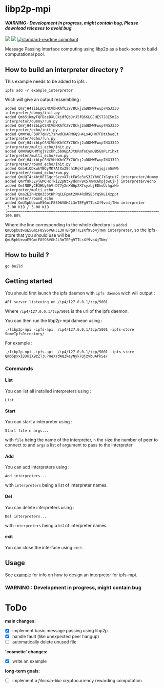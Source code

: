 # libp2p-mpi

####  *__WARNING : Development in progress, might contain bug, Please download releases to avoid bug__*

[![](https://img.shields.io/badge/project-IPFS-blue.svg?style=flat-square)](https://ipfs.io/)
[![](https://img.shields.io/badge/freenode-%23ipfs-blue.svg?style=flat-square)](http://webchat.freenode.net/?channels=%23ipfs)
[![standard-readme compliant](https://img.shields.io/badge/standard--readme-OK-green.svg?style=flat-square)](https://github.com/RichardLitt/standard-readme)

Message Passing Interface computing using libp2p as a back-bone to build computational pool.

## How to build an interpreter directory ?

This example needs to be added to ipfs :

```
ipfs add -r example_interpretor
```

Wich will give an output ressembling :

```
added QmYjH4sibLpCSNCVbHXhfCZY78Ckj2aDDMWFwup7NGJ3JD interpreter/dummy/init.py
added Qmb5jKmyFQFDceBXLCkjdfQbJrJ5fQ6KLGJHESTJ8E5mZo interpreter/dummy/run.py
added QmYjH4sibLpCSNCVbHXhfCZY78Ckj2aDDMWFwup7NGJ3JD interpreter/echo/init.py
added QmWYeLF3UP7gNVi7shwdCHARM6QSH4Ls4QHm7FDtXbwqCt interpreter/echo/run.py
added QmYjH4sibLpCSNCVbHXhfCZY78Ckj2aDDMWFwup7NGJ3JD interpreter/multi_echo/init.py
added QmWVaQKHMTgjY2xkhL5b9GpAJtURmfeCymUB5GmPLYihxt interpreter/multi_echo/run.py
added QmYjH4sibLpCSNCVbHXhfCZY78Ckj2aDDMWFwup7NGJ3JD interpreter/round_echo/init.py
added QmbHiQDxwkYBQyMK7AtXo28ch1RqkfqnUCjTejqjzmGmW6 interpreter/round_echo/run.py
added QmUQT4c4btHFZGgcrSzzxXTstFWSe3eS32YhVCJYGqtut7 interpreter/dummy
added QmPfUkJEyjGMCHcTki22pNtkydonF9X57mNKGhpjpwCjFj interpreter/echo
added QmfNDPyCE3HUy6hVrD77yXnXW6p2X7xyzLjEDkoUchgxHe interpreter/multi_echo
added Qma2E2hHzQm33btHhPqCLFpmt2XK4RdRSE3YqSNL1Xzppt interpreter/round_echo
added QmU5pbUzwuE5GmiF8S96VGHJL3mTEPg9TTLsXf9vo4jTNm interpreter
 3.00 KiB / 3.00 KiB [=========================================================================] 100.00%
 ```

Where the line corresponding to the whole directory is `added QmU5pbUzwuE5GmiF8S96VGHJL3mTEPg9TTLsXf9vo4jTNm interpreter`, so the ipfs-store that you should use will be `QmU5pbUzwuE5GmiF8S96VGHJL3mTEPg9TTLsXf9vo4jTNm/`

## How to build ?

```
go build
```

## Getting started

You should first launch the ipfs daemon with `ipfs daemon` wich will output :

```
API server listening on /ip4/127.0.0.1/tcp/5001
```

Where `/ip4/127.0.0.1/tcp/5001` is the url of the ipfs daemon.

You can then run the libp2p-mpi dameon using :

```
./libp2p-mpi -ipfs-api  /ip4/127.0.0.1/tcp/5001 -ipfs-store SomeIpfsDirectory/
```

For example :

```
./libp2p-mpi -ipfs-api  /ip4/127.0.0.1/tcp/5001 -ipfs-store Qmb5pxxiBDKiX9zZT3uPHeXYdAQ2keyNyk7QjzvbuAPkSe/
```

### Commands

#### List

You can list all installed interpreters using :

```
List
```

#### Start

You can start a interpreter using :

```
Start file n args...
```

with `file` being the name of the interpreter, `n` the size the number of peer to connect to and `args` a list of argument to pass to the interpreter

#### Add

You can add interpreters using :

```
Add interpreters...
```

with `interpreters` being a list of interpreter names.

#### Del

You can delete interpreters using :

```
Del interpreters...
```

with `interpreters` being a list of interpreter names.

#### exit

You can close the interface using `exit`.

## Usage

See [example](./example) for info on how to design an interpretor for ipfs-mpi.

### WARNING : Development in progress, might contain bug

# ToDo

__main changes:__

- [x] implement basic message passing using libp2p
- [x] handle fault (like unexpected peer hangup)
- [ ] automatically delete unused file

__'cosmetic' changes:__

- [x] write an example

__long-term goals:__

- [ ] implement a _filecoin-like_ cryptocurrency rewarding computation
